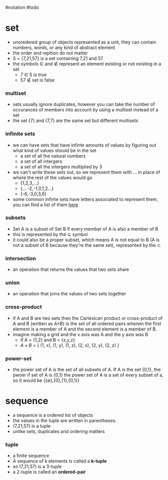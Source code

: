 #notation
#todo 
# set
- unoredered group of objects represented as a unit, they can contain numbers, words, or any kind of abstract element
- the order and repition do not matter
- S = {7,21,57} is a set containing 7,21 and 57
- the symbols $\in$ and $\not \in$ represent an element existing or not existing in a set
	- 7 $\in$ S is true 
	- 57 $\not \in$ set is false

### multiset
- sets usually ignore duplicates, however you can take the number of occurances of members into account by using a multiset instead of a set
- the set {7} and {7,7} are the same set but different multisets

### infinite sets
- we can have sets that have infinte amounts of values by figuring out what kind of values should be in the set
	- a set of all the natural numbers 
	- a set of all intergers
	- a set of all the intergers multiplied by 3
- we can't write these sets out, so we represent them with ... in place of where the rest of the values would go 
	- {1,2,3,...}
	- {... -2,-1,0,1,2...}
	- {-6,-3,0,3,6}
- some common infinte sets have letters associated to represent them, you can find a list of them [here](https://www.rapidtables.com/math/symbols/Set_Symbols.html)

### subsets
- Set A is a subset of Set B if every member of A is also a member of B
- this is represented by the $\subseteq$ symbol
- it could also be a proper subset, which means A is not equal to B (A is not a subset of B because they're the same set), represented by the $\subset$


### intersection
- an operation that returns the values that two sets share

### union
- an operation that joins the values of two sets together

### cross-product
- if A and B are two sets then the Cartesican product or cross-product of A and B (written as A$\times$B) is the set of all ordered pairs wherein the first element is a member of A and the second element is a member of B.
- imagine making a grid and the x axis was A and the y axis was B
	- if A = {1,2} and B = {x,y,z}
	- $A \times B$ = { (1, x), (1, y), (1, z), (2, x), (2, y), (2, z) }
	
### power-set
- the power set of A is the set of all subsets of A. If A is the set {0,1}, the pwoer if set of A is {0,1} the power set of A is a set of every subset of a, so it would be {{$\emptyset$},{0},{1},{0,1}}

# sequence
- a sequence is a ordered list of objects
- the values in the tuple are written in parentheses.
- (7,21,57) is a tuple
- unlike sets, duplicates and ordering matters
### tuple
- a finite sequence
- A sequence of k elements is called a **k-tuple**
- so (7,21,57) is a 3-tuple
- a 2-tuple is called an **ordered-pair**
